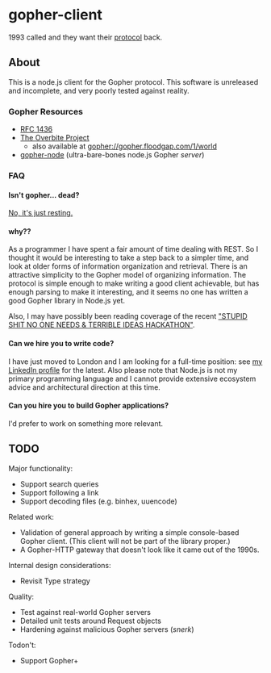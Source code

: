 # gopher-client

1993 called and they want their [protocol](https://en.wikipedia.org/wiki/Gopher_(protocol)) back.

## About
This is a node.js client for the Gopher protocol.
This software is unreleased and incomplete, and very poorly tested against reality.

### Gopher Resources
* [RFC 1436](http://www.rfc-base.org/rfc-1436.html)
* [The Overbite Project](http://gopher.floodgap.com/overbite/)
  * also available at [gopher://gopher.floodgap.com/1/world](gopher://gopher.floodgap.com/1/world)
* [gopher-node](https://www.npmjs.com/package/gopher-node) (ultra-bare-bones node.js Gopher *server*)

### FAQ
#### Isn't gopher... dead?
[No, it's just resting.](https://www.youtube.com/watch?v=npjOSLCR2hE)

#### why??
As a programmer I have spent a fair amount of time dealing with REST.
So I thought it would be interesting to take a step back to a simpler time,
and look at older forms of information organization and retrieval.
There is an attractive simplicity to the Gopher model of organizing
information. The protocol is simple enough to make writing a good client
achievable, but has enough parsing to make it interesting, and it seems
no one has written a good Gopher library in Node.js yet.

Also, I may have possibly been reading coverage of the recent
["STUPID SHIT NO ONE NEEDS & TERRIBLE IDEAS HACKATHON"](http://www.stupidhackathon.com/).

#### Can we hire you to write code?
I have just moved to London and I am looking for a full-time position:
see [my LinkedIn profile](http://linkedin.com/in/whaples) for the latest.
Also please note that Node.js is not my primary programming language and
I cannot provide extensive ecosystem advice and architectural direction
at this time.

#### Can you hire you to build Gopher applications?
I'd prefer to work on something more relevant.

## TODO
Major functionality:
* Support search queries
* Support following a link
* Support decoding files (e.g. binhex, uuencode)

Related work:
* Validation of general approach by writing a simple console-based Gopher client.
(This client will not be part of the library proper.)
* A Gopher-HTTP gateway that doesn't look like it came out of the 1990s.

Internal design considerations:
* Revisit Type strategy

Quality:
* Test against real-world Gopher servers
* Detailed unit tests around Request objects
* Hardening against malicious Gopher servers (*snerk*)

Todon't:
* Support Gopher+
